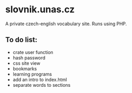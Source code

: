 # slovnik.unas.cz
A private czech-english vocabulary site. Runs using PHP.

## To do list:
- crate user function
- hash password
- css site view
- bookmarks
- learning programs
- add an intro to index.html
- separate words to sections
